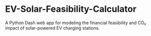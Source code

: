 # EV-Solar-Feasibility-Calculator
A Python Dash web app for modeling the financial feasibility and CO₂ impact of solar-powered EV charging stations.
